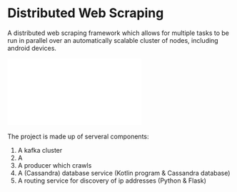 # Distributed Web Scraping

A distributed web scraping framework which allows for multiple tasks to be 
run in parallel over an automatically scalable cluster of nodes, including android devices.

![archetecture diagram text](docs/kafka_archetecture.pdf "Archetecture Diagram")

The project is made up of serveral components:

1. A kafka cluster
2. A
1. A producer which crawls 
3. A (Cassandra) database service (Kotlin program & Cassandra database)
4. A routing service for discovery of ip addresses (Python & Flask)

